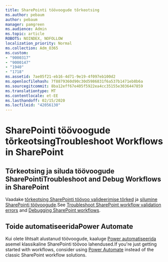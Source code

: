 ```yaml
---
title: SharePointi töövoogude tõrkeotsing
ms.author: pebaum
author: pebaum
manager: pamgreen
ms.audience: Admin
ms.topic: article
ROBOTS: NOINDEX, NOFOLLOW
localization_priority: Normal
ms.collection: Adm_O365
ms.custom:
- "9000317"
- "9000147"
- "1940"
- "1718"
ms.assetid: 7ae05f21-eb16-4d71-9e19-4f097eb100d2
ms.openlocfilehash: 7f8879360d90c30d5986831f6a537b1471eb8b6a
ms.sourcegitcommit: 8ba12eff67e405f5922ea4cc35155e3036447859
ms.translationtype: MT
ms.contentlocale: et-EE
ms.lasthandoff: 02/15/2020
ms.locfileid: "42056130"
---
```

# <a name="troubleshoot-workflows-in-sharepoint"></a><span data-ttu-id="09f3f-102">SharePointi töövoogude tõrkeotsing</span><span class="sxs-lookup"><span data-stu-id="09f3f-102">Troubleshoot Workflows in SharePoint</span></span>

## <a name="troubleshoot-and-debug-workflows-in-sharepoint"></a><span data-ttu-id="09f3f-103">Tõrkeotsing ja siluda töövoogude SharePointi</span><span class="sxs-lookup"><span data-stu-id="09f3f-103">Troubleshoot and Debug Workflows in SharePoint</span></span>

<span data-ttu-id="09f3f-104">Vaadake [tõrkeotsing SharePointi töövoo valideerimise tõrked](https://docs.microsoft.com/sharepoint/dev/general-development/troubleshooting-sharepoint-server-workflow-validation-errors-in-visio) ja [silumine SharePointi töövoogude](https://docs.microsoft.com/sharepoint/dev/general-development/debugging-sharepoint-server-workflows).</span><span class="sxs-lookup"><span data-stu-id="09f3f-104">See [Troubleshoot SharePoint workflow validation errors](https://docs.microsoft.com/sharepoint/dev/general-development/troubleshooting-sharepoint-server-workflow-validation-errors-in-visio) and [Debugging SharePoint workflows](https://docs.microsoft.com/sharepoint/dev/general-development/debugging-sharepoint-server-workflows).</span></span>

## <a name="power-automate"></a><span data-ttu-id="09f3f-105">Toide automatiseerida</span><span class="sxs-lookup"><span data-stu-id="09f3f-105">Power Automate</span></span>

<span data-ttu-id="09f3f-106">Kui olete lihtsalt alustanud töövoogude, kaaluge [Power automatiseerida](https://docs.microsoft.com/power-automate/modern-approvals) asemel klassikaline SharePointi töövoo lahendused.</span><span class="sxs-lookup"><span data-stu-id="09f3f-106">If you're just getting started with workflows, consider using [Power Automate](https://docs.microsoft.com/power-automate/modern-approvals) instead of the classic SharePoint workflow solutions.</span></span>
